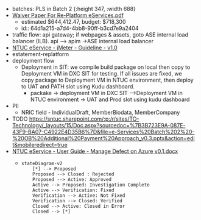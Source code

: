 - batches:  PLS in Batch 2
  {:height 347, :width 688}
- [Waiver Paper For Re-Platform eServices.pdf](https://sntuc.sharepoint.com/:b:/r/sites/itd/ItdOnly/Tender%20%20ITQ%20Document/2022%20-%20Replatform%20eService%20and%20UTAP%20applications/eServices/WOC/Waiver%20Paper%20For%20Re-Platform%20eServices.pdf?csf=1&web=1&e=rZLicx)
	- estimated $644,412.47, budget: $718,300
	- id:: 64d1a215-a7d4-4bb8-90ff-b3cd7e9a2404
- traffic flow: api gateway; if webpages & assets, goto ASE internal load balancer (ILB). api --> apim ->ASE internal load balancer
- [NTUC eService - jMeter - Guideline - v1.0](https://sntuc.sharepoint.com/sites/TO-Technology/Shared%20Documents/Project%20-%202023%20-%20e-Services%20&%20UTAP%20Replatform/Testing/Performance%20-%20Report/NTUC%20eService%20-%20jMeter%20-%20Guideline%20-%20v1.0.docx?web=1)
- estatement-replatform
- deployment flow
	- Deployment in SIT: we compile build package on local then copy to Deployment VM in DXC SIT for testing. If all issues are fixed, we copy package to Deployment VM in NTUC environment, then deploy to UAT and PATH slot using Kudu dashboard.
		- packake -> deployment VM in DXC SIT -->Deployment VM in NTUC environment -> UAT and Prod slot using kudu dashboard
- PII
	- NRIC field - IndividualDraft, MemberBiodata, MemberCompany
- TODO https://sntuc.sharepoint.com/:p:/r/sites/TO-Technology/_layouts/15/Doc.aspx?sourcedoc=%7B3B723E9A-087E-43F9-BA07-C4922E4D35B6%7D&file=e-Services%20Batch%202%20-%20OB%20Additional%20Payment%20Approach_v0.3.pptx&action=edit&mobileredirect=true
- [NTUC eService - User Guide - Manage Defect on Azure v0.1.docx](https://sntuc.sharepoint.com/:w:/r/sites/TO-Technology/Shared%20Documents/Project%20-%202023%20-%20e-Services%20%26%20UTAP%20Replatform/UTAP%20User%20UAT/NTUC%20eService%20-%20User%20Guide%20-%20Manage%20Defect%20on%20Azure%20v0.1.docx?d=w36edaccf7b8848c7800329397c0053de&csf=1&web=1&e=SCXVCG)
	- ``` mermaid
	  stateDiagram-v2
	      [*] --> Proposed
	      Proposed --> Closed : Rejected
	      Proposed --> Active: Approved
	      Active --> Proposed: Investigation Complete
	      Active --> Verification: Fixed
	      Verification --> Active: Not Fixed
	      Verification --> Closed: Verified
	      Closed --> Active: Closed in Error
	      Closed --> [*]
	  ```